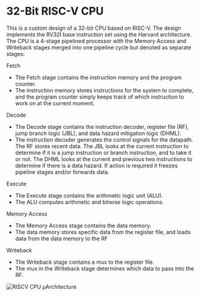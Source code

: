 # 32-Bit RISC-V CPU

This is a custom design of a 32-bit CPU based on RISC-V. The design implements the RV32I base instruction set using the Harvard architecture.
The CPU is a 4-stage pipelined processor with the Memory Access and Writeback stages merged into one pipeline cycle but denoted as separate stages:

Fetch
- The Fetch stage contains the instruction memory and the program counter.
- The instruction memory stores instructions for the system to complete, and the program counter simply keeps track of which instruction to work on at the current moment.

Decode
- The Decode stage contains the instruction decoder, register file (RF), jump branch logic (JBL), and data hazard mitigation logic (DHML).
- The instruction decoder generates the control signals for the datapath. The RF stores recent data. The JBL looks at the current instruction to determine if it is a jump instruction or branch instruction, and to take it or not. The DHML looks at the current and previous two instructions to determine if there is a data hazard. If action is required it freezes pipeline stages and/or forwards data.

Execute
- The Execute stage contains the arithmetic logic unit (ALU).
- The ALU computes arithmetic and bitwise logic operations.

Memory Access
- The Memory Access stage contains the data memory.
- The data memory stores specific data from the register file, and loads data from the data memory to the RF

Writeback
- The Writeback stage contains a mux to the register file.
- The mux in the Writeback stage determines which data to pass into the RF.

![RISCV CPU µArchitecture](https://github.com/user-attachments/assets/a8336a5a-7f6a-48df-bef9-6e34db3c50d7)
